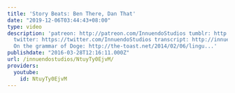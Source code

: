 ```yaml
---
title: 'Story Beats: Ben There, Dan That'
date: "2019-12-06T03:44:43+08:00"
type: video
description: 'patreon: http://patreon.com/InnuendoStudios tumblr: http://innuendostudios.tumblr.com
  twitter: https://twitter.com/InnuendoStudios transcript: http://innuendostudios.tumblr.com/post/141835016547/the-third-in-my-series-on-interactive-narrative
  On the grammar of Doge: http://the-toast.net/2014/02/06/lingu...'
publishdate: "2016-03-28T12:16:11.000Z"
url: /innuendostudios/NtuyTy0EjvM/
providers:
  youtube:
    id: NtuyTy0EjvM
---
```

